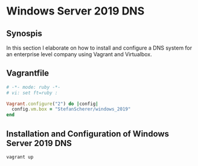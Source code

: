 # Windows Server 2019 DNS 

## Synospis
In this section I elaborate on how to install and configure a DNS system for an enterprise level company using Vagrant and Virtualbox.

## Vagrantfile

```Ruby
# -*- mode: ruby -*-
# vi: set ft=ruby :

Vagrant.configure("2") do |config|
  config.vm.box = "StefanScherer/windows_2019"
end
```

## Installation and Configuration of Windows Server 2019 DNS


```batchfile
vagrant up
```
